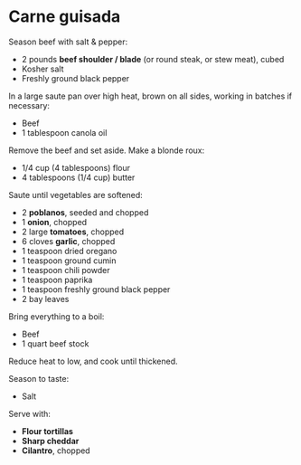 Carne guisada
=============

Season beef with salt & pepper:

- 2 pounds **beef shoulder / blade** (or round steak, or stew meat), cubed
- Kosher salt
- Freshly ground black pepper

In a large saute pan over high heat, brown on all sides, working in batches if necessary:

- Beef
- 1 tablespoon canola oil

Remove the beef and set aside. Make a blonde roux:

- 1/4 cup (4 tablespoons) flour
- 4 tablespoons (1/4 cup) butter

Saute until vegetables are softened:

- 2 **poblanos**, seeded and chopped
- 1 **onion**, chopped
- 2 large **tomatoes**, chopped
- 6 cloves **garlic**, chopped
- 1 teaspoon dried oregano
- 1 teaspoon ground cumin
- 1 teaspoon chili powder
- 1 teaspoon paprika
- 1 teaspoon freshly ground black pepper
- 2 bay leaves

Bring everything to a boil:

- Beef
- 1 quart beef stock

Reduce heat to low, and cook until thickened.

Season to taste:

- Salt

Serve with:

- **Flour tortillas**
- **Sharp cheddar**
- **Cilantro**, chopped
